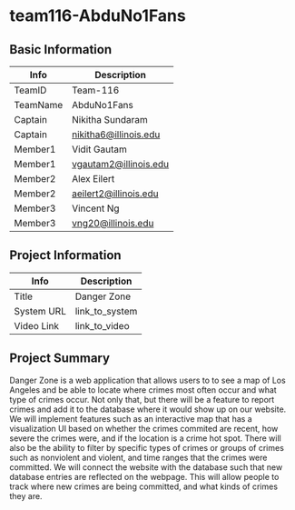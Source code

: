# team116-AbduNo1Fans

## Basic Information

|   Info      |        Description     |
| ----------- | ---------------------- |
| TeamID      |        Team-116        |
| TeamName    |       AbduNo1Fans      |
| Captain     |     Nikitha Sundaram   |
| Captain     |  nikitha6@illinois.edu |
| Member1     |       Vidit Gautam     |
| Member1     |  vgautam2@illinois.edu |
| Member2     |       Alex Eilert      |
| Member2     |  aeilert2@illinois.edu |
| Member3     |       Vincent Ng       |
| Member3     |    vng20@illinois.edu  |

## Project Information

|   Info      |        Description     |
| ----------- | ---------------------- |
|  Title      |      Danger Zone       |
| System URL  |      link_to_system    |
| Video Link  |      link_to_video     |

## Project Summary

Danger Zone is a web application that allows users to to see a map of Los Angeles and be able to locate where crimes most often occur and what type of crimes occur. Not only that, but there will be a feature to report crimes and add it to the database where it would show up on our website. We will implement features such as an interactive map that has a visualization UI based on whether the crimes commited are recent, how severe the crimes were, and if the location is a crime hot spot. There will also be the ability to filter by specific types of crimes or groups of crimes such as nonviolent and violent, and time ranges that the crimes were committed. We will connect the website with the database such that new database entries are reflected on the webpage. This will allow people to track where new crimes are being committed, and what kinds of crimes they are.


